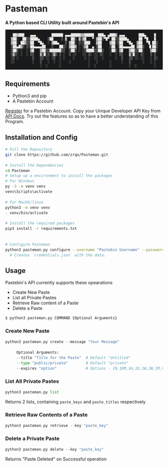 # Pasteman
**A Python based CLI Utility built around Pastebin's API**

![Pasteman Banner](res/banner.png)

## Requirements
- Python3 and pip
- A Pastebin Account

[Register](https://pastebin.com/signup) for a Pastebin Account. Copy your Unique Developer API Key from [API Docs](https://pastebin.com/doc_api). Try out the features so as to have a better understanding of this Program.

## Installation and Config
```bash
# Pull the Repository
git clone https://github.com/zrqx/Pasteman.git

# Install the Dependencies
cd Pasteman
# Setup up a environment to install the packages
# For Windows 
py -3 -m venv venv
venv\Scripts\activate

# For MacOS/linux
python3 -m venv venv
. venv/bin/activate

# Install the required packages 
pip3 install -r requirements.txt


# Configure Pasteman
python3 pasteman.py configure --username "Pastebin Username" --password "Pastebin Password" --devkey "API Dev Key"
  # Creates `credentials.json` with the data.
```

## Usage
Pastebin's API currently supports these opearations
 - Create New Paste
 - List all Private Pastes
 - Retrieve Raw content of a Paste
 - Delete a Paste

```bash
$ python3 pasteman.py COMMAND {Optional Arguments}
```

### Create New Paste
```python
python3 pasteman.py create --message "Your Message"

     Optional Arguments:
     --title "Title for the Paste"  # Default "Untitled"
     --type "public/private"        # Default "private"
     --expires "option"             # Options - {N,10M,1H,1D,1W,2W,1M,6M,1Y}, Default "10M"
```

### List All Private Pastes
```python
python3 pasteman.py list
```
Returns 2 lists, containing `paste_keys` and `paste_titles` respectively

### Retrieve Raw Contents of a Paste
```python
python3 pasteman.py retrieve --key "paste_key"
```

### Delete a Private Paste
```python
python3 pasteman.py delete --key "paste_key"
```
Returns "Paste Deleted" on Successful operation
